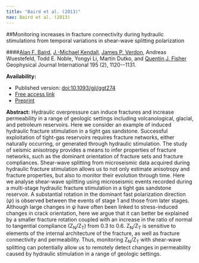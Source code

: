 ```yaml
---
title: "Baird et al. (2013)"
nav: Baird et al. (2013)
---
```


##Monitoring increases in fracture connectivity during hydraulic stimulations from temporal variations in shear-wave splitting polarization


####[Alan F. Baird](http://www1.gly.bris.ac.uk/~baird/), [J.-Michael Kendall](http://www1.gly.bris.ac.uk/~jmk/), [ James P. Verdon](www1.gly.bris.ac.uk/~JamesVerdon/‎), Andreas Wuestefeld, Todd E. Noble, Yongyi Li, Martin Dutko, and [Quentin J. Fisher](http://www.see.leeds.ac.uk/people/q.fisher)
Geophysical Journal International 195 (2), 1120--1131.

**Availability:**

- Published version: [doi:10.1093/gji/ggt274](http://dx.doi.org/10.1093/gji/ggt274)
- [Free access link](http://gji.oxfordjournals.org/cgi/content/full/ggt274?ijkey=Zzcs9AHbUvXfFGU&keytype=ref)
- [Preprint](/pdfs/Baird_etal_2013a.pdf)

**Abstract:** Hydraulic overpressure can induce fractures and increase permeability in a range of geologic settings including volcanological, glacial, and petroleum reservoirs. Here we consider an example of induced hydraulic fracture stimulation in a tight gas sandstone. Successful exploitation of tight-gas reservoirs requires fracture networks, either naturally occurring, or generated through hydraulic stimulation. The study of seismic anisotropy provides a means to infer properties of fracture networks, such as the dominant orientation of fracture sets and fracture compliances. Shear-wave splitting from microseismic data acquired during hydraulic fracture stimulation allows us to not only estimate anisotropy and fracture properties, but also to monitor their evolution through time. Here we analyse shear-wave splitting using microseismic events recorded during a multi-stage hydraulic fracture stimulation in a tight gas sandstone reservoir. A substantial rotation in the dominant fast polarization direction (*ψ*) is observed between the events of stage 1 and those from later stages. Although large changes in *ψ* have often been linked to stress-induced changes in crack orientation, here we argue that it can better be explained by a smaller fracture rotation coupled with an increase in the ratio of normal to tangential compliance (Z<sub>N</sub>/Z<sub>T</sub>) from 0.3 to 0.6. Z<sub>N</sub>/Z<sub>T</sub> is sensitive to elements of the internal architecture of the fracture, as well as fracture connectivity and permeability. Thus, monitoring Z<sub>N</sub>/Z<sub>T</sub> with shear-wave splitting can potentially allow us to remotely detect changes in permeability caused by hydraulic stimulation in a range of geologic settings.